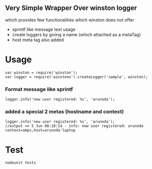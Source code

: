 Very Simple Wrapper Over winston logger
---------------------------------------

which provides few functionalities which winston does not offer
* sprintf like message text usage
* create loggers by giving a name (which attached as a metaTag)
* host meta tag also added

Usage
=====
	var winston = require('winston');
	var logger = require('winstoon').createLogger('sample', winston);

### Format message like sprintf
	logger.info('new user registered: %s', 'arunoda');

### added a special 2 metas (hostname and context)
	logger.info('new user registered: %s', 'arunoda');
	//output == 5 Jun 08:18:14 - info: new user registered: arunoda context=amps,host=arunoda-laptop

Test
=====
	nodeunit tests
